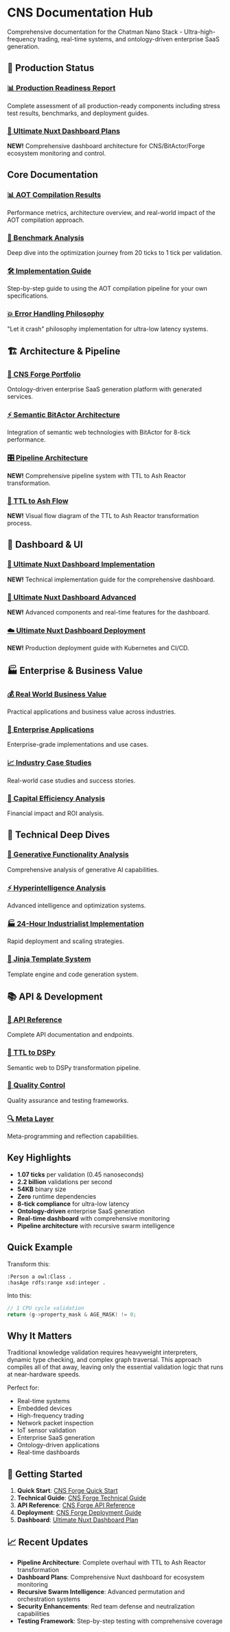 # CNS Documentation Hub

Comprehensive documentation for the Chatman Nano Stack - Ultra-high-frequency trading, real-time systems, and ontology-driven enterprise SaaS generation.

## 🚀 Production Status

### [📊 Production Readiness Report](./production-readiness-report.md)
Complete assessment of all production-ready components including stress test results, benchmarks, and deployment guides.

### [🎯 Ultimate Nuxt Dashboard Plans](./ultimate-nuxt-dashboard-plan.md)
**NEW!** Comprehensive dashboard architecture for CNS/BitActor/Forge ecosystem monitoring and control.

## Core Documentation

### [📊 AOT Compilation Results](./aot-compilation-results.md)
Performance metrics, architecture overview, and real-world impact of the AOT compilation approach.

### [🔬 Benchmark Analysis](./benchmark-analysis.md)  
Deep dive into the optimization journey from 20 ticks to 1 tick per validation.

### [🛠️ Implementation Guide](./implementation-guide.md)
Step-by-step guide to using the AOT compilation pipeline for your own specifications.

### [💥 Error Handling Philosophy](./error-handling-philosophy.md)
"Let it crash" philosophy implementation for ultra-low latency systems.

## 🏗️ Architecture & Pipeline

### [🔗 CNS Forge Portfolio](./cns-forge-portfolio.md)
Ontology-driven enterprise SaaS generation platform with generated services.

### [⚡ Semantic BitActor Architecture](./SEMANTIC_BITACTOR_ARCHITECTURE.md)
Integration of semantic web technologies with BitActor for 8-tick performance.

### [🎛️ Pipeline Architecture](./pipeline_architecture.md)
**NEW!** Comprehensive pipeline system with TTL to Ash Reactor transformation.

### [🔄 TTL to Ash Flow](./TTL_TO_ASH_FLOW_DIAGRAM.md)
**NEW!** Visual flow diagram of the TTL to Ash Reactor transformation process.

## 🎨 Dashboard & UI

### [📱 Ultimate Nuxt Dashboard Implementation](./ultimate-nuxt-dashboard-implementation.md)
**NEW!** Technical implementation guide for the comprehensive dashboard.

### [🚀 Ultimate Nuxt Dashboard Advanced](./ultimate-nuxt-dashboard-advanced.md)
**NEW!** Advanced components and real-time features for the dashboard.

### [☁️ Ultimate Nuxt Dashboard Deployment](./ultimate-nuxt-dashboard-deployment.md)
**NEW!** Production deployment guide with Kubernetes and CI/CD.

## 🏭 Enterprise & Business Value

### [💰 Real World Business Value](./REAL_WORLD_BUSINESS_VALUE.md)
Practical applications and business value across industries.

### [🏢 Enterprise Applications](./ENTERPRISE_APPLICATIONS.md)
Enterprise-grade implementations and use cases.

### [📈 Industry Case Studies](./INDUSTRY_CASE_STUDIES.md)
Real-world case studies and success stories.

### [🎯 Capital Efficiency Analysis](./CAPITAL_EFFICIENCY_ANALYSIS.md)
Financial impact and ROI analysis.

## 🔧 Technical Deep Dives

### [🧠 Generative Functionality Analysis](./generative-functionality-analysis.md)
Comprehensive analysis of generative AI capabilities.

### [⚡ Hyperintelligence Analysis](./hyperintelligence-analysis.md)
Advanced intelligence and optimization systems.

### [🏭 24-Hour Industrialist Implementation](./24-hour-industrialist-implementation.md)
Rapid deployment and scaling strategies.

### [🎨 Jinja Template System](./jinja-template-system-documentation.md)
Template engine and code generation system.

## 📚 API & Development

### [🔌 API Reference](./api-reference.md)
Complete API documentation and endpoints.

### [🔄 TTL to DSPy](./ttl2dspy.md)
Semantic web to DSPy transformation pipeline.

### [🎯 Quality Control](./quality-control.md)
Quality assurance and testing frameworks.

### [🔍 Meta Layer](./meta-layer.md)
Meta-programming and reflection capabilities.

## Key Highlights

- **1.07 ticks** per validation (0.45 nanoseconds)
- **2.2 billion** validations per second
- **54KB** binary size
- **Zero** runtime dependencies
- **8-tick compliance** for ultra-low latency
- **Ontology-driven** enterprise SaaS generation
- **Real-time dashboard** with comprehensive monitoring
- **Pipeline architecture** with recursive swarm intelligence

## Quick Example

Transform this:
```turtle
:Person a owl:Class .
:hasAge rdfs:range xsd:integer .
```

Into this:
```c
// 1 CPU cycle validation
return (g->property_mask & AGE_MASK) != 0;
```

## Why It Matters

Traditional knowledge validation requires heavyweight interpreters, dynamic type checking, and complex graph traversal. This approach compiles all of that away, leaving only the essential validation logic that runs at near-hardware speeds.

Perfect for:
- Real-time systems
- Embedded devices  
- High-frequency trading
- Network packet inspection
- IoT sensor validation
- Enterprise SaaS generation
- Ontology-driven applications
- Real-time dashboards

## 🚀 Getting Started

1. **Quick Start**: [CNS Forge Quick Start](./cns-forge-quick-start.md)
2. **Technical Guide**: [CNS Forge Technical Guide](./cns-forge-technical-guide.md)
3. **API Reference**: [CNS Forge API Reference](./cns-forge-api-reference.md)
4. **Deployment**: [CNS Forge Deployment Guide](./cns-forge-deployment-guide.md)
5. **Dashboard**: [Ultimate Nuxt Dashboard Plan](./ultimate-nuxt-dashboard-plan.md)

## 📈 Recent Updates

- **Pipeline Architecture**: Complete overhaul with TTL to Ash Reactor transformation
- **Dashboard Plans**: Comprehensive Nuxt dashboard for ecosystem monitoring
- **Recursive Swarm Intelligence**: Advanced permutation and orchestration systems
- **Security Enhancements**: Red team defense and neutralization capabilities
- **Testing Framework**: Step-by-step testing with comprehensive coverage